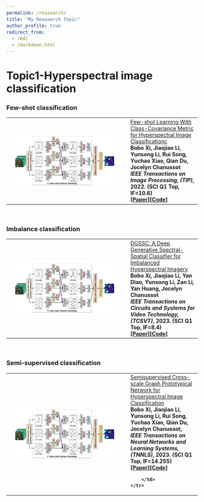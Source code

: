 ```yaml
---
permalink: /reasearch/
title: "My Reasearch Topic"
author_profile: true
redirect_from: 
  - /md/
  - /markdown.html
---
```


<h1>Topic1-Hyperspectral image classification</h1>

<h3>Few-shot classification</h3>

<table width="100%" class="imgtable">
    <tr>
        <td width="306"> <img src="../images/pic/paper1.png" width="290px"></td>
        <td>
            <a href="https://ieeexplore.ieee.org/document/9841445">Few-shot Learning With Class-Covariance Metric for Hyperspectral Image Classificationc</a>
            <br> <b>Bobo Xi<b>, Jiaojiao Li, Yunsong Li, Rui Song, Yuchao Xiao, Qian Du, Jocelyn Chanussot
            <br><i> IEEE Transactions on Image Processing, (<b>TIP</b>)</i>, 2022. (<b>SCI Q1 Top, IF=10.6</b>)
            <br>[<a href="https://ieeexplore.ieee.org/document/9841445">Paper</a>][<a href="https://github.com/B-Xi/TIP_2022_CMFSL">Code</a>]
        </td>
    </tr>
</table>
<br />

<h3>Imbalance classification</h3>

<table width="100%" class="imgtable">
    <tr>
        <td width="306"> <img src="../images/pic/paper1.png" width="290px"></td>
        <td>
            <a href="https://ieeexplore.ieee.org/document/9924229">DGSSC: A Deep Generative Spectral-Spatial Classifier for Imbalanced Hyperspectral Imagery</a>
            <br>  <b>Bobo Xi<b>, Jiaojiao Li, Yan Diao, Yunsong Li, Zan Li, Yan Huang, Jocelyn Chanussot
            <br><i> IEEE Transactions on Circuits and Systems for Video Technology, (<b>TCSVT</b>)</i>, 2023. (<b>SCI Q1 Top, IF=8.4</b>)
            <br>[<a href="https://ieeexplore.ieee.org/document/9924229">Paper</a>][<a href="https://github.com/B-Xi/TCSVT_2022_DGSSC">Code</a>]
        </td>
    </tr>
</table>
<br />

<h3>Semi-supervised classification</h3>

<table width="100%" class="imgtable">
    <tr>
        <td width="306"> <img src="../images/pic/paper1.png" width="290px"></td>
        <td>
            <a href="https://ieeexplore.ieee.org/document/9740412">Semisupervised Cross-scale Graph Prototypical Network for Hyperspectral Image Classification</a>
            <br> <b>Bobo Xi<b>, Jiaojiao Li, Yunsong Li, Rui Song, Yuchao Xiao, Qian Du, Jocelyn Chanussot,
            <br><i> IEEE Transactions on Neural Networks and Learning Systems, (<b>TNNLS</b>)</i>, 2023. (<b>SCI Q1 Top, IF=14.255</b>)
            <br>[<a href="https://ieeexplore.ieee.org/document/9740412">Paper</a>][<a href="https://github.com/B-Xi/TNNLS_2022_X-GPN">Code</a>]
        
        </td>
    </tr>
</table>
<br />

<!-- ### Feature extraction

## Topic2-Multimodal classification


### Fusion classification

### Zero-shot scene classification -->